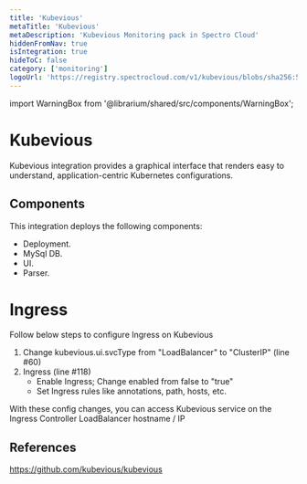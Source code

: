 ```yaml
---
title: 'Kubevious'
metaTitle: 'Kubevious'
metaDescription: 'Kubevious Monitoring pack in Spectro Cloud'
hiddenFromNav: true
isIntegration: true
hideToC: false
category: ['monitoring']
logoUrl: 'https://registry.spectrocloud.com/v1/kubevious/blobs/sha256:5e33d7b51b1317a834b4552d96fc1cc8463000a7eedbcb4b784ea07236f3d7f7?type=image/png'
---
```


import WarningBox from '@librarium/shared/src/components/WarningBox';

# Kubevious

Kubevious integration provides a graphical interface that renders easy to understand, application-centric Kubernetes configurations.

## Components

This integration deploys the following components:

* Deployment.
* MySql DB.
* UI.
* Parser.

# Ingress

Follow below steps to configure Ingress on Kubevious

1. Change kubevious.ui.svcType from "LoadBalancer" to "ClusterIP" (line #60)
2. Ingress (line #118)
   * Enable Ingress; Change enabled from false to "true"
   * Set Ingress rules like annotations, path, hosts, etc.

With these config changes, you can access Kubevious service on the Ingress Controller LoadBalancer hostname / IP

## References

https://github.com/kubevious/kubevious
